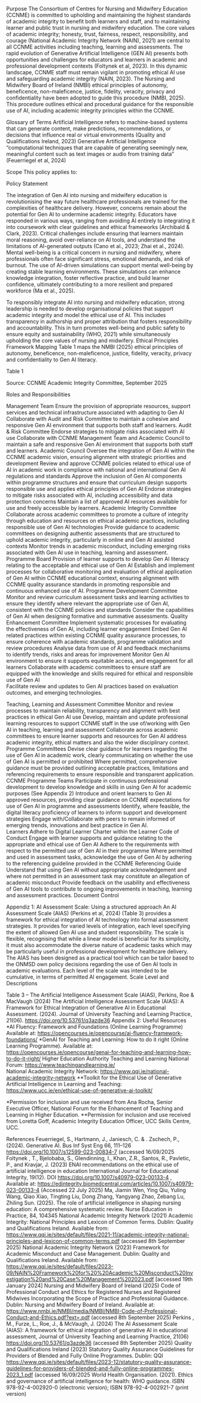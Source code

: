 

Purpose 
The Consortium of Centres for Nursing and Midwifery Education (CCNME) is committed to upholding and maintaining the highest standards of academic integrity to benefit both learners and staff, and to maintaining learner and public trust in nursing and midwifery education. The core values of academic integrity; honesty, trust, fairness, respect, responsibility, and courage (National Academic Integrity Network (NAIN), 2021) are central to all CCNME activities including teaching, learning and assessments. 
The rapid evolution of Generative Artificial Intelligence (GEN AI) presents both opportunities and challenges for educators and learners in academic and professional development contexts (Foltynek et al, 2023). In this dynamic landscape, CCNME staff must remain vigilant in promoting ethical AI use and safeguarding academic integrity (NAIN, 2023). The Nursing and Midwifery Board of Ireland (NMBI) ethical principles of autonomy, beneficence, non-maleficence, justice, fidelity, veracity, privacy and confidentiality have been adopted to guide this procedure (NMBI, 2025).
This procedure outlines ethical and procedural guidance for the responsible use of AI, including academic integrity principles within the CCNME.

Glossary of Terms
Artificial Intelligence refers to machine-based systems that can generate content, make predictions, recommendations, or decisions that influence real or virtual environments (Quality and Qualifications Ireland, 2023) 
Generative Artificial Intelligence “computational techniques that are capable of generating seemingly new, meaningful content such as text images or audio from training data” (Feuerriegel et al, 2024)

Scope
This policy applies to:




Policy Statement

The integration of Gen AI into nursing and midwifery education is revolutionising the way future healthcare professionals are trained for the complexities of healthcare delivery. However, concerns remain about the potential for Gen AI to undermine academic integrity. Educators have responded in various ways, ranging from avoiding AI entirely to integrating it into coursework with clear guidelines and ethical frameworks (Archibald & Clark, 2023). Critical challenges include ensuring that learners maintain moral reasoning, avoid over-reliance on AI tools, and understand the limitations of AI-generated outputs (Cano et al., 2023; Zhai et al., 2024). Mental well-being is a critical concern in nursing and midwifery, where professionals often face significant stress, emotional demands, and risk of burnout. The use of AI-driven simulations can support mental well-being by creating stable learning environments. These simulations can enhance knowledge integration, foster reflective practice, and build learner confidence, ultimately contributing to a more resilient and prepared workforce (Ma et al., 2025).

To responsibly integrate AI into nursing and midwifery education, strong leadership is needed to develop organisational policies that support academic integrity and model the ethical use of AI. This includes transparency in authorship and proper attribution that fosters responsibility and accountability. This in turn promotes well-being and public safety to ensure equity and sustainability (WHO, 2021) while simultaneously upholding the core values of nursing and midwifery.
Ethical Principles Framework Mapping
Table 1 maps the NMBI (2025) ethical principles of autonomy, beneficence, non-maleficence, justice, fidelity, veracity, privacy and confidentiality to Gen AI literacy. 

Table 1

Source: CCNME Academic Integrity Committee, September 2025

Roles and Responsibilities


Management Team 
Ensure the provision of appropriate resources, support services and technical infrastructure associated with adapting to Gen AI 
Collaborate with Audit and Risk Committee to maintain a cohesive and responsive Gen AI environment that supports both staff and learners. 
Audit & Risk Committee 
Endorse strategies to mitigate risks associated with AI use 
Collaborate with CCNME Management Team and Academic Council to maintain a safe and responsive Gen AI environment that supports both staff and learners.
Academic Council
Oversee the integration of Gen AI within the CCNME academic vision, ensuring alignment with strategic priorities and development
Review and approve CCNME policies related to ethical use of AI in academic work in compliance with national and international Gen AI regulations and standards 
Approve the inclusion of Gen AI components within programme structures and ensure that curriculum design supports responsible use and applies ethical principles of Gen AI 
Endorse strategies to mitigate risks associated with AI, including accessibility and data protection concerns
Maintain a list of approved AI resources available for use and freely accessible by learners.
Academic Integrity Committee 
Collaborate across academic committees to promote a culture of integrity through education and resources on ethical academic practices, including responsible use of Gen AI technologies
Provide guidance to academic committees on designing authentic assessments that are structured to uphold academic integrity, particularly in online and Gen AI assisted contexts
Monitor trends in academic misconduct, including emerging risks associated with Gen AI use in teaching, learning and assessment. 
Programme Board
Provision of learner supports to develop Gen AI literacy relating to the acceptable and ethical use of Gen AI 
Establish and implement processes for collaborative monitoring and evaluation of ethical application of Gen AI within CCNME educational context, ensuring alignment with CCNME quality assurance standards in promoting responsible and continuous enhanced use of AI.
Programme Development Committee
Monitor and review curriculum assessment tasks and learning activities to ensure they identify where relevant the appropriate use of Gen AI, consistent with the CCNME policies and standards 
Consider the capabilities of Gen AI when designing formative and summative assessments.
Quality Enhancement Committee
Implement systematic processes for evaluating the effectiveness of Gen AI, including learner engagement
Embed Gen AI related practices within existing CCNME quality assurance processes, to ensure coherence with academic standards, programme validation and review procedures
Analyse data from use of AI and feedback mechanisms to identify trends, risks and areas for improvement 
Monitor Gen AI environment to ensure it supports equitable access, and engagement for all learners 
Collaborate with academic committees to ensure staff are equipped with the knowledge and skills required for ethical and responsible use of Gen AI   
Facilitate review and updates to Gen AI practices based on evaluation outcomes, and emerging technologies. 

Teaching, Learning and Assessment Committee
Monitor and review processes to maintain reliability, transparency and alignment with best practices in ethical Gen AI use 
Develop, maintain and update professional learning resources to support CCNME staff in the use of/working with Gen AI in teaching, learning and assessment
Collaborate across academic committees to ensure learner supports and resources for Gen AI address academic integrity, ethical matters and also the wider disciplinary context.
Programme Committees
Devise clear guidance for learners regarding the use of Gen AI in academic work, clearly communicating on whether the use of Gen AI is permitted or prohibited
Where permitted, comprehensive guidance must be provided outlining acceptable practices, limitations and referencing requirements to ensure responsible and transparent application. 
 CCNME Programme Teams
Participate in continuous professional development to develop knowledge and skills in using Gen AI for academic purposes (See Appendix 2)
Introduce and orient learners to Gen AI approved resources, providing clear guidance on CCNME expectations for use of Gen AI in programme and assessments 
Identify, where feasible, the digital literacy proficiency of learners to inform support and development strategies
Engage with/Collaborate with peers to remain informed of emerging trends, innovations and best practice in Gen AI.  
Learners 
Adhere to Digital Learner Charter within the Learner Code of Conduct
Engage with learner supports and guidance relating to the appropriate and ethical use of Gen AI
Adhere to the requirements with respect to the permitted use of Gen AI in their programme 
Where permitted and used in assessment tasks, acknowledge the use of Gen AI by adhering to the referencing guideline provided in the CCNME Referencing Guide
Understand that using Gen AI without appropriate acknowledgement and where not permitted in an assessment task may constitute an allegation of academic misconduct 
Provide feedback on the usability and effectiveness of Gen AI tools to contribute to ongoing improvements in teaching, learning and assessment practices. 
Document Control

Appendiz 1: AI Assessment Scale: Using a structured approach
An AI Assessment Scale (AIAS) (Perkins et al, 2024) (Table 3) provides a framework for ethical integration of AI technology into formal assessment strategies. It provides for varied levels of integration, each level specifying the extent of allowed Gen AI use and student responsibility. The scale is flexible, recognising that while a linear model is beneficial for its simplicity, it must also accommodate the diverse nature of academic tasks which may be particularly useful in professional development for healthcare delivery. The AIAS has been designed as a practical tool which can be tailor based to the ONMSD own policy decisions regarding the use of Gen AI tools in academic evaluations. Each level of the scale was intended to be cumulative, in terms of permitted AI engagement. 
Scale Level and Descriptions

Table 3 – The Artificial Intelligence Assessment Scale (AIAS), Perkins, Roe & MacVaugh (2024) 
The Artificial Intelligence Assessment Scale (AIAS): A Framework for Ethical Integration of Generative AI in Educational Assessment. (2024). Journal of University Teaching and Learning Practice, 21(06). https://doi.org/10.53761/q3azde36
Appendix 2: Useful Resources
*AI Fluency: Framework and Foundations (Online Learning Programme) Available at: https://opencourses.ie/opencourse/ai-fluency-framework-foundations/
*GenAI for Teaching and Learning: How to do it right (Online Learning Programme). Available at: https://opencourses.ie/opencourse/genai-for-teaching-and-learning-how-to-do-it-right/ 
Higher Education Authority Teaching and Learning National Forum: https://www.teachingandlearning.ie/  
National Academic Integrity Network: https://www.qqi.ie/national-academic-integrity-network 
**Toolkit for the Ethical Use of Generative Artificial Intelligence in Learning and Teaching: https://www.ucc.ie/en/ethical-use-of-generative-ai-toolkit/ 

*Permission for inclusion and use received from Ana Rocha, Senior Executive Officer, National Forum for the Enhancement of Teaching and Learning in Higher Education.
**Permission for inclusion and use received from Loretta Goff, Academic Integrity Education Officer, UCC Skills Centre, UCC.

References
Feuerriegel, S., Hartmann, J., Janiesch, C. & . Zschech, P., (2024). Generative AI. Bus Inf Syst Eng 66, 111–126 https://doi.org/10.1007/s12599-023-00834-7 (accessed 16/09/2025
Foltynek , T., Bjelobaba, S., Glendinning, I., Khan, Z.R., Santos, R., Pavletic, P., and Kravjar, J. (2023) ENAI recommendations on the ethical use of artificial intelligence in education International Journal for Educational Integrity, 19(12). DOI https://doi.org/10.1007/s40979-023-00133-4 , Available at: https://edintegrity.biomedcentral.com/articles/10.1007/s40979-023-00133-4 (Accessed 22 July 2025)
Ma, Jiamin Wen, Ying Qiu, Yuling Wang, Qiao Xiao, Tingting Liu, Dong Zhang, Yangyang Zhao, Zebang Lu, Zhiling Sun. (2025). The role of artificial intelligence in shaping nursing education: A comprehensive systematic review. Nurse Education in Practice, 84, 104345 
National  Academic Integrity Network (2021) Academic Integrity: National Principles and Lexicon of Common Terms. Dublin: Quality and Qualifications Ireland. Available from: https://www.qqi.ie/sites/default/files/2021-11/academic-integrity-national-principles-and-lexicon-of-common-terms.pdf (accessed 8th September 2025)
National Academic Integrity Network (2023) Framework for Academic Misconduct and Case Management. Dublin: Quality and Qualifications Ireland.  Available from:  https://www.qqi.ie/sites/default/files/2023-09/NAIN%20Framework%20for%20%20Academic%20Misconduct%20Investigation%20and%20Case%20Management%202023.pdf [accessed 19th January 2024]
Nursing and Midwifery Board of Ireland (2025) Code of Professional Conduct and Ethics for Registered Nurses and Registered Midwives Incorporating the Scope of Practice and Professional Guidance. Dublin: Nursing and Midwifery Board of Ireland. Available at: https://www.nmbi.ie/NMBI/media/NMBI/NMBI-Code-of-Professional-Conduct-and-Ethics.pdf?ext=.pdf (accessed 8th September 2025)
Perkins , M., Furze, L., Roe, J., & McVaugh, J. (2024) The AI Assessment Scale (AIAS): A framework for ethical integration of generative AI in educational assessment, Journal of University Teaching and Learning Practice, 21(06)  https://doi.org/10.53761/q3azde36 (accessed 8th September 2025)
Quality and Qualifications Ireland (2023) Statutory Quality Assurance Guidelines for Providers of Blended and Fully Online Programmes. Dublin: QQI  https://www.qqi.ie/sites/default/files/2023-12/statutory-quality-assurance-guidelines-for-providers-of-blended-and-fully-online-programmes-2023_1.pdf (accessed 16/09/2025
World Health Organisation. (2021). Ethics and governance of artificial intelligence for health: WHO guidance. ISBN 978-92-4-002920-0 (electronic version); ISBN 978-92-4-002921-7 (print version)

	
